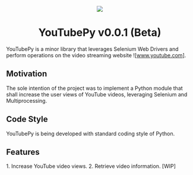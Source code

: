 <p align="center"> <img src="https://github.com/Maheshkrishna/YouTubePy/blob/master/images/New_YT_Logo.png"/> </p>
<h1 align="center"> YouTubePy v0.0.1 (Beta) </h1>

YouTubePy is a minor library that leverages Selenium Web Drivers and perform operations on the video streaming website ![www.youtube.com].

<h2> Motivation </h2>
The sole intention of the project was to implement a Python module that shall increase the user views of YouTube videos, leveraging 
Selenium and Multiprocessing.

<h2> Code Style </h2>
YouTubePy is being developed with standard coding style of Python.

<h2> Features </h2>
1. Increase YouTube video views.
2. Retrieve video information. [WIP]




